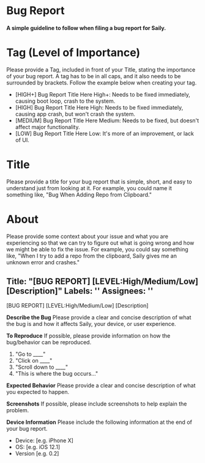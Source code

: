 # Bug Report
#### A simple guideline to follow when filing a bug report for Saily.

# Tag (Level of Importance)
Please provide a Tag, included in front of your Title, stating the importance of your bug report. A tag has 
to be in all caps, and it also needs to be surrounded by brackets. Follow the example below when creating your tag.

- [HIGH+] Bug Report Title Here
High+: Needs to be fixed immediately, causing boot loop, crash to the system.
- [HIGH] Bug Report Title Here
High: Needs to be fixed immediately, causing app crash, but won't crash the system.
- [MEDIUM] Bug Report Title Here
Medium: Needs to be fixed, but doesn't affect major functionality.
- [LOW] Bug Report Title Here
Low: It's more of an improvement, or lack of UI.


# Title 
Please provide a title for your bug report that is simple, short, and easy to understand just from looking
at it. For example, you could name it something like, "Bug When Adding Repo from Clipboard."

# About
Please provide some context about your issue and what you are experiencing so that we can try to figure out
what is going wrong and how we might be able to fix the issue. For example, you could say something like,
"When I try to add a repo from the clipboard, Saily gives me an unknown error and crashes."

Title: "[BUG REPORT] [LEVEL:High/Medium/Low] [Description]"
Labels: ''
Assignees: ''
-

[BUG REPORT] [LEVEL:High/Medium/Low] [Description]

**Describe the Bug**
Please provide a clear and concise description of what the bug is and how it affects Saily, your device, or user experience.

**To Reproduce**
If possible, please provide information on how the bug/behavior can be reproduced.
1. "Go to ____"
2. "Click on ____"
3. "Scroll down to ____"
4. "This is where the bug occurs..."

**Expected Behavior**
Please provide a clear and concise description of what you expected to happen.

**Screenshots**
If possible, please include screenshots to help explain the problem.

**Device Information**
Please include the following information at the end of your bug report.
 - Device: [e.g. iPhone X]
 - OS: [e.g. iOS 12.1]
 - Version [e.g. 0.2]
